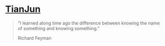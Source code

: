 # [TianJun](https://tianjun.me)

> "I learned along time ago the difference between knowing the name of something
> and knowing something."
> 
> Richard Feyman

